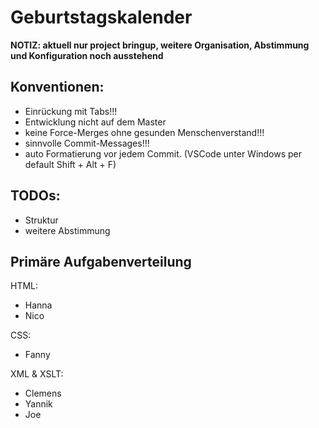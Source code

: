 # Geburtstagskalender
**NOTIZ: aktuell nur project bringup, weitere Organisation, Abstimmung und Konfiguration noch ausstehend**

## Konventionen:
- Einrückung mit Tabs!!!
- Entwicklung nicht auf dem Master
- keine Force-Merges ohne gesunden Menschenverstand!!!
- sinnvolle Commit-Messages!!!
- auto Formatierung vor jedem Commit. (VSCode unter Windows per default Shift + Alt + F)

## TODOs:
- Struktur
- weitere Abstimmung

## Primäre Aufgabenverteilung
HTML:
- Hanna
- Nico

CSS:
- Fanny

XML & XSLT:
- Clemens
- Yannik
- Joe
